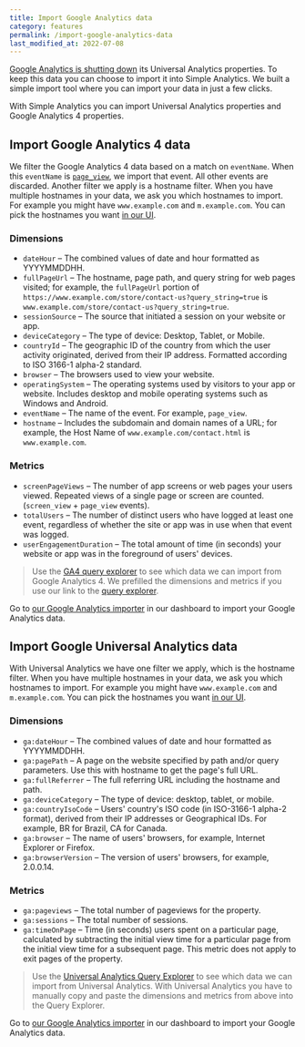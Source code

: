 ```yaml
---
title: Import Google Analytics data
category: features
permalink: /import-google-analytics-data
last_modified_at: 2022-07-08
---
```


[Google Analytics is shutting down](https://blog.simpleanalytics.com/google-to-sunset-universal-analytics-in-2023) its Universal Analytics properties. To keep this data you can choose to import it into Simple Analytics. We built a simple import tool where you can import your data in just a few clicks.

With Simple Analytics you can import Universal Analytics properties and Google Analytics 4 properties.

## Import Google Analytics 4 data

We filter the Google Analytics 4 data based on a match on `eventName`. When this `eventName` is [`page_view`](https://support.google.com/analytics/answer/9356037), we import that event. All other events are discarded. Another filter we apply is a hostname filter. When you have multiple hostnames in your data, we ask you which hostnames to import. For example you might have `www.example.com` and `m.example.com`. You can pick the hostnames you want [in our UI](https://simpleanalytics.com/select-website/import).

### Dimensions

- `dateHour` – The combined values of date and hour formatted as YYYYMMDDHH.
- `fullPageUrl` – The hostname, page path, and query string for web pages visited; for example, the `fullPageUrl` portion of `https://www.example.com/store/contact-us?query_string=true` is `www.example.com/store/contact-us?query_string=true`.
- `sessionSource` – The source that initiated a session on your website or app.
- `deviceCategory` – The type of device: Desktop, Tablet, or Mobile.
- `countryId` – The geographic ID of the country from which the user activity originated, derived from their IP address. Formatted according to ISO 3166-1 alpha-2 standard.
- `browser` – The browsers used to view your website.
- `operatingSystem` – The operating systems used by visitors to your app or website. Includes desktop and mobile operating systems such as Windows and Android.
- `eventName` – The name of the event. For example, `page_view`.
- `hostname` – Includes the subdomain and domain names of a URL; for example, the Host Name of `www.example.com/contact.html` is `www.example.com`.

### Metrics

- `screenPageViews` – The number of app screens or web pages your users viewed. Repeated views of a single page or screen are counted. (`screen_view` + `page_view` events).
- `totalUsers` – The number of distinct users who have logged at least one event, regardless of whether the site or app was in use when that event was logged.
- `userEngagementDuration` – The total amount of time (in seconds) your website or app was in the foreground of users' devices.

> Use the [GA4 query explorer](https://ga-dev-tools.web.app/ga4/query-explorer/?d=dateHour%2CfullPageUrl%2CsessionSource%2CdeviceCategory%2CcountryId%2Cbrowser%2CoperatingSystem%2CeventName%2ChostName&e=totalUsers%2CscreenPageViews%2CuserEngagementDuration) to see which data we can import from Google Analytics 4. We prefilled the dimensions and metrics if you use our link to the [query explorer](https://ga-dev-tools.web.app/ga4/query-explorer/?d=dateHour%2CfullPageUrl%2CsessionSource%2CdeviceCategory%2CcountryId%2Cbrowser%2CoperatingSystem%2CeventName%2ChostName&e=totalUsers%2CscreenPageViews%2CuserEngagementDuration).

Go to [our Google Analytics importer](https://simpleanalytics.com/select-website/import) in our dashboard to import your Google Analytics data.

## Import Google Universal Analytics data

With Universal Analytics we have one filter we apply, which is the hostname filter. When you have multiple hostnames in your data, we ask you which hostnames to import. For example you might have `www.example.com` and `m.example.com`. You can pick the hostnames you want [in our UI](https://simpleanalytics.com/select-website/import).

### Dimensions

- `ga:dateHour` – The combined values of date and hour formatted as YYYYMMDDHH.
- `ga:pagePath` – A page on the website specified by path and/or query parameters. Use this with hostname to get the page's full URL.
- `ga:fullReferrer` – The full referring URL including the hostname and path.
- `ga:deviceCategory` – The type of device: desktop, tablet, or mobile.
- `ga:countryIsoCode` – Users' country's ISO code (in ISO-3166-1 alpha-2 format), derived from their IP addresses or Geographical IDs. For example, BR for Brazil, CA for Canada.
- `ga:browser` – The name of users' browsers, for example, Internet Explorer or Firefox.
- `ga:browserVersion` – The version of users' browsers, for example, 2.0.0.14.

### Metrics

- `ga:pageviews` – The total number of pageviews for the property.
- `ga:sessions` – The total number of sessions.
- `ga:timeOnPage` – Time (in seconds) users spent on a particular page, calculated by subtracting the initial view time for a particular page from the initial view time for a subsequent page. This metric does not apply to exit pages of the property.

> Use the [Universal Analytics Query Explorer](https://ga-dev-tools.web.app/query-explorer/) to see which data we can import from Universal Analytics. With Universal Analytics you have to manually copy and paste the dimensions and metrics from above into the Query Explorer.

Go to [our Google Analytics importer](https://simpleanalytics.com/select-website/import) in our dashboard to import your Google Analytics data.
